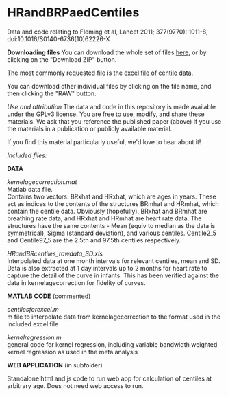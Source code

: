 HRandBRPaedCentiles
===================

Data and code relating to Fleming et al, Lancet 2011; 377(9770): 1011-8, doi:10.1016/S0140-6736(10)62226-X

**Downloading files**
You can download the whole set of files [here](https://github.com/susannahf/HRandBRPaedCentiles/archive/master.zip), or by clicking on the "Download ZIP" button.

The most commonly requested file is the [excel file of centile data](https://github.com/susannahf/HRandBRPaedCentiles/raw/master/HRandBRcentiles_rawdata_SD.xls).

You can download other individual files by clicking on the file name, and then clicking the "RAW" button.

*Use and attribution*
The data and code in this repository is made available under the GPLv3 license.  You are free to use, modify, and share these materials.  We ask that you reference the published paper (above) if you use the materials in a publication or publicly available material.

If you find this material particularly useful, we'd love to hear about it!  

*Included files:*

**DATA**

*kernelagecorrection.mat*    
Matlab data file.  
Contains two vectors: BRxhat and HRxhat, which are ages in years.
These act as indices to the contents of the structures BRmhat and HRmhat, which contain the centile data.
Obviously (hopefully), BRxhat and BRmhat are breathing rate data, and HRxhat and HRmhat are heart rate data.
The structures have the same contents - Mean (equiv to median as the data is symmetrical), Sigma (standard deviation), and various centiles.  Centile2_5 and Centile97_5 are the 2.5th and 97.5th centiles respectively.

*HRandBRcentiles_rawdata_SD.xls*    
Interpolated data at one month intervals for relevant centiles, mean and SD.
Data is also extracted at 1 day intervals up to 2 months for heart rate to capture the detail of the curve in infants.
This has been verified against the data in kernelagecorrection for fidelity of curves.

    
**MATLAB CODE** (commented)

*centilesforexcel.m*    
m file to interpolate data from kernelagecorrection to the format used in the included excel file

*kernelregression.m*    
general code for kernel regression, including variable bandwidth weighted kernel regression as used in the meta analysis


**WEB APPLICATION** (in subfolder)

Standalone html and js code to run web app for calculation of centiles at arbitrary age.
Does not need web access to run.

